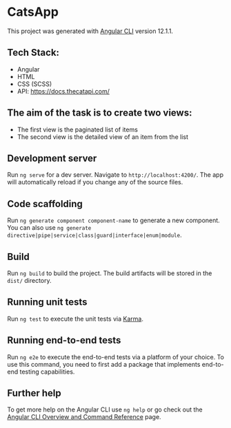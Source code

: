 # CatsApp

This project was generated with [Angular CLI](https://github.com/angular/angular-cli) version 12.1.1.


## Tech Stack:
- Angular
- HTML
- CSS (SCSS)
- API: https://docs.thecatapi.com/


## The aim of the task is to create two views:
- The first view is the paginated list of items
- The second view is the detailed view of an item from the list

## Development server

Run `ng serve` for a dev server. Navigate to `http://localhost:4200/`. The app will automatically reload if you change any of the source files.

## Code scaffolding

Run `ng generate component component-name` to generate a new component. You can also use `ng generate directive|pipe|service|class|guard|interface|enum|module`.

## Build

Run `ng build` to build the project. The build artifacts will be stored in the `dist/` directory.

## Running unit tests

Run `ng test` to execute the unit tests via [Karma](https://karma-runner.github.io).

## Running end-to-end tests

Run `ng e2e` to execute the end-to-end tests via a platform of your choice. To use this command, you need to first add a package that implements end-to-end testing capabilities.

## Further help

To get more help on the Angular CLI use `ng help` or go check out the [Angular CLI Overview and Command Reference](https://angular.io/cli) page.
